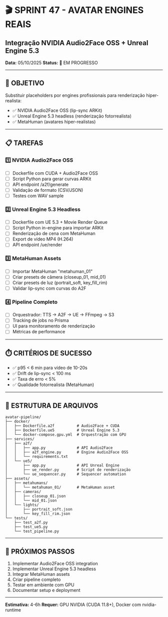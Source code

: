 # 🎬 SPRINT 47 - AVATAR ENGINES REAIS
## Integração NVIDIA Audio2Face OSS + Unreal Engine 5.3

**Data:** 05/10/2025
**Status:** 🚧 EM PROGRESSO

---

## 🎯 OBJETIVO

Substituir placeholders por engines profissionais para renderização hiper-realista:
- ✅ NVIDIA Audio2Face OSS (lip-sync ARKit)
- ✅ Unreal Engine 5.3 headless (renderização fotorrealista)
- ✅ MetaHuman (avatares hiper-realistas)

---

## 📋 TAREFAS

### 1️⃣ NVIDIA Audio2Face OSS
- [ ] Dockerfile com CUDA + Audio2Face OSS
- [ ] Script Python para gerar curvas ARKit
- [ ] API endpoint /a2f/generate
- [ ] Validação de formato (CSV/JSON)
- [ ] Testes com WAV sample

### 2️⃣ Unreal Engine 5.3 Headless
- [ ] Dockerfile com UE 5.3 + Movie Render Queue
- [ ] Script Python in-engine para importar ARKit
- [ ] Renderização de cena com MetaHuman
- [ ] Export de vídeo MP4 (H.264)
- [ ] API endpoint /ue/render

### 3️⃣ MetaHuman Assets
- [ ] Importar MetaHuman "metahuman_01"
- [ ] Criar presets de câmera (closeup_01, mid_01)
- [ ] Criar presets de luz (portrait_soft, key_fill_rim)
- [ ] Validar lip-sync com curvas do A2F

### 4️⃣ Pipeline Completo
- [ ] Orquestrador: TTS → A2F → UE → FFmpeg → S3
- [ ] Tracking de jobs no Prisma
- [ ] UI para monitoramento de renderização
- [ ] Métricas de performance

---

## ⏱️ CRITÉRIOS DE SUCESSO

- ✅ p95 < 6 min para vídeo de 10-20s
- ✅ Drift de lip-sync < 100 ms
- ✅ Taxa de erro < 5%
- ✅ Qualidade fotorrealista (MetaHuman)

---

## 📂 ESTRUTURA DE ARQUIVOS

```
avatar-pipeline/
├── docker/
│   ├── Dockerfile.a2f          # Audio2Face + CUDA
│   ├── Dockerfile.ue5          # Unreal Engine 5.3
│   └── docker-compose.gpu.yml  # Orquestração com GPU
├── services/
│   ├── a2f/
│   │   ├── app.py              # API Audio2Face
│   │   ├── a2f_engine.py       # Engine Audio2Face OSS
│   │   └── requirements.txt
│   └── ue5/
│       ├── app.py              # API Unreal Engine
│       ├── ue_render.py        # Script de renderização
│       └── ue_sequencer.py     # Sequencer automation
├── assets/
│   ├── metahumans/
│   │   └── metahuman_01/       # MetaHuman asset
│   ├── cameras/
│   │   ├── closeup_01.json
│   │   └── mid_01.json
│   └── lights/
│       ├── portrait_soft.json
│       └── key_fill_rim.json
└── tests/
    ├── test_a2f.py
    ├── test_ue5.py
    └── test_pipeline.py
```

---

## 🚀 PRÓXIMOS PASSOS

1. Implementar Audio2Face OSS integration
2. Implementar Unreal Engine 5.3 headless
3. Integrar MetaHuman assets
4. Criar pipeline completo
5. Testar em ambiente com GPU
6. Documentar setup e deployment

---

**Estimativa:** 4-6h
**Requer:** GPU NVIDIA (CUDA 11.8+), Docker com nvidia-runtime

